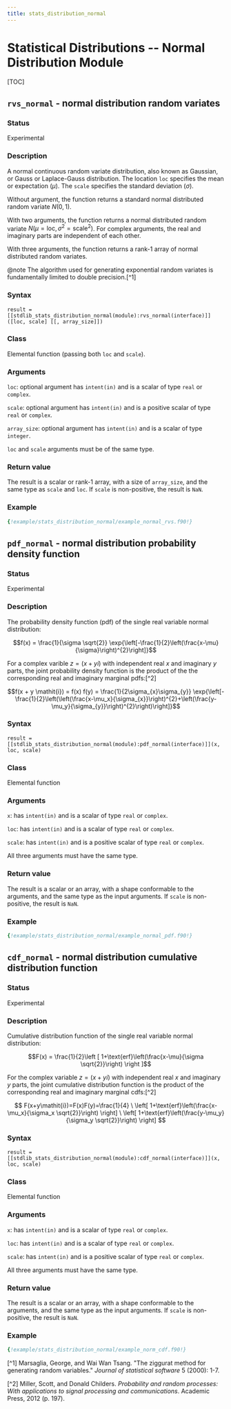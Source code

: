 ```yaml
---
title: stats_distribution_normal
---
```


# Statistical Distributions -- Normal Distribution Module

[TOC]

## `rvs_normal` - normal distribution random variates

### Status

Experimental

### Description

A normal continuous random variate distribution, also known as Gaussian, or Gauss or Laplace-Gauss distribution. The location `loc` specifies the mean or expectation ($\mu$). The `scale` specifies the standard deviation ($\sigma$).

Without argument, the function returns a standard normal distributed random variate $N(0,1)$.

With two arguments, the function returns a normal distributed random variate $N(\mu=\text{loc}, \sigma^2=\text{scale}^2)$. For complex arguments, the real and imaginary parts are independent of each other.

With three arguments, the function returns a rank-1 array of normal distributed random variates.

@note
The algorithm used for generating exponential random variates is fundamentally limited to double precision.[^1]

### Syntax

`result = [[stdlib_stats_distribution_normal(module):rvs_normal(interface)]]([loc, scale] [[, array_size]])`

### Class

Elemental function (passing both `loc` and `scale`).

### Arguments

`loc`: optional argument has `intent(in)` and is a scalar of type `real` or `complex`.

`scale`: optional argument has `intent(in)` and is a positive scalar of type `real` or `complex`.

`array_size`: optional argument has `intent(in)` and is a scalar of type `integer`.

`loc` and `scale` arguments must be of the same type.

### Return value

The result is a scalar or rank-1 array, with a size of `array_size`, and the same type as `scale` and `loc`. If `scale` is non-positive, the result is `NaN`.

### Example

```fortran
{!example/stats_distribution_normal/example_normal_rvs.f90!}
```

## `pdf_normal` - normal distribution probability density function

### Status

Experimental

### Description

The probability density function (pdf) of the single real variable normal distribution:

$$f(x) = \frac{1}{\sigma \sqrt{2}} \exp{\left[-\frac{1}{2}\left(\frac{x-\mu}{\sigma}\right)^{2}\right]}$$

For a complex varible $z=(x + y i)$ with independent real $x$ and imaginary $y$ parts, the joint probability density function is the product of the the corresponding real and imaginary marginal pdfs:[^2]

$$f(x + y \mathit{i}) = f(x) f(y) = \frac{1}{2\sigma_{x}\sigma_{y}} \exp{\left[-\frac{1}{2}\left(\left(\frac{x-\mu_x}{\sigma_{x}}\right)^{2}+\left(\frac{y-\mu_y}{\sigma_{y}}\right)^{2}\right)\right]}$$

### Syntax

`result = [[stdlib_stats_distribution_normal(module):pdf_normal(interface)]](x, loc, scale)`

### Class

Elemental function

### Arguments

`x`: has `intent(in)` and is a scalar of type `real` or `complex`.

`loc`: has `intent(in)` and is a scalar of type `real` or `complex`.

`scale`: has `intent(in)` and is a positive scalar of type `real` or `complex`.

All three arguments must have the same type.

### Return value

The result is a scalar or an array, with a shape conformable to the arguments, and the same type as the input arguments. If `scale` is non-positive, the result is `NaN`.

### Example

```fortran
{!example/stats_distribution_normal/example_normal_pdf.f90!}
```

## `cdf_normal` - normal distribution cumulative distribution function

### Status

Experimental

### Description

Cumulative distribution function of the single real variable normal distribution:

$$F(x) = \frac{1}{2}\left [ 1+\text{erf}\left(\frac{x-\mu}{\sigma \sqrt{2}}\right) \right ]$$

For the complex variable $z=(x + y i)$ with independent real $x$ and imaginary $y$ parts, the joint cumulative distribution function is the product of the corresponding real and imaginary marginal cdfs:[^2]

$$ F(x+y\mathit{i})=F(x)F(y)=\frac{1}{4} \
\left[ 1+\text{erf}\left(\frac{x-\mu_x}{\sigma_x \sqrt{2}}\right) \right] \
\left[ 1+\text{erf}\left(\frac{y-\mu_y}{\sigma_y \sqrt{2}}\right) \right] $$

### Syntax

`result = [[stdlib_stats_distribution_normal(module):cdf_normal(interface)]](x, loc, scale)`

### Class

Elemental function

### Arguments

`x`: has `intent(in)` and is a scalar of type `real` or `complex`.

`loc`: has `intent(in)` and is a scalar of type `real` or `complex`.

`scale`: has `intent(in)` and is a positive scalar of type `real` or `complex`.

All three arguments must have the same type.

### Return value

The result is a scalar or an array, with a shape conformable to the arguments, and the same type as the input arguments. If `scale` is non-positive, the result is `NaN`.

### Example

```fortran
{!example/stats_distribution_normal/example_norm_cdf.f90!}
```

[^1] Marsaglia, George, and Wai Wan Tsang. "The ziggurat method for generating random variables." _Journal of statistical software_ 5 (2000): 1-7.

[^2] Miller, Scott, and Donald Childers. _Probability and random processes: With applications to signal processing and communications_. Academic Press, 2012 (p. 197).